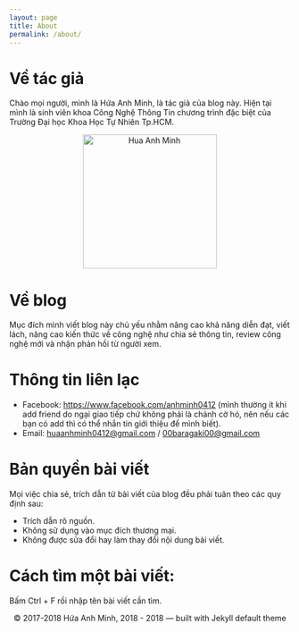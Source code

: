 ```yaml
---
layout: page
title: About
permalink: /about/
---
```


<script async src="//pagead2.googlesyndication.com/pagead/js/adsbygoogle.js"></script>
<script>
  (adsbygoogle = window.adsbygoogle || []).push({
    google_ad_client: "ca-pub-9249300980094732",
    enable_page_level_ads: true
  });
</script>

<link rel="icon" type="image/png" href="https://tapnhamblog.github.io/_img/HuaAnhMinh.ico">

# Về tác giả
Chào mọi người, mình là Hứa Anh Minh, là tác giả của blog này. Hiện tại mình là sinh viên khoa Công Nghệ Thông Tin chương trình đặc biệt của Trường Đại học Khoa Học Tự Nhiên Tp.HCM.

<p style="text-align:center;">
<img style="text-align:center;" src="https://tapnhamblog.github.io/_img/HuaAnhMinh.jpg" alt="Hua Anh Minh" height="240" width="240" align="center">
</p>

# Về blog
Mục đích mình viết blog này chủ yếu nhằm nâng cao khả năng diễn đạt, viết lách, nâng cao kiến thức về công nghệ như chia sẻ thông tin, review công nghệ mới và nhận phản hồi từ người xem.

# Thông tin liên lạc
* Facebook: <a href="https://www.facebook.com/anhminh0412">https://www.facebook.com/anhminh0412</a> (mình thường ít khi add friend do ngại giao tiếp chứ không phải là chảnh cờ hó, nên nếu các bạn có add thì có thể nhắn tin giới thiệu để mình biết).
* Email: <a href="huaanhminh0412@gmail.com">huaanhminh0412@gmail.com</a> / <a href="00baragaki00@gmail.com">00baragaki00@gmail.com</a>

# Bản quyền bài viết
Mọi việc chia sẻ, trích dẫn từ bài viết của blog đều phải tuân theo các quy định sau:
* Trích dẫn rõ nguồn.
* Không sử dụng vào mục đích thương mại.
* Không được sửa đổi hay làm thay đổi nội dung bài viết.

# Cách tìm một bài viết:
Bấm Ctrl + F rồi nhập tên bài viết cần tìm.

<p style="text-align:center;">
© 2017-2018 Hứa Anh Minh, 2018 - 2018 — built with Jekyll default theme
</p>